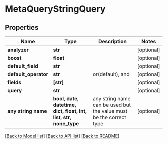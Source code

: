 # MetaQueryStringQuery


## Properties
Name | Type | Description | Notes
------------ | ------------- | ------------- | -------------
**analyzer** | **str** |  | [optional] 
**boost** | **float** |  | [optional] 
**default_field** | **str** |  | [optional] 
**default_operator** | **str** | or(default), and | [optional] 
**fields** | **[str]** |  | [optional] 
**query** | **str** |  | [optional] 
**any string name** | **bool, date, datetime, dict, float, int, list, str, none_type** | any string name can be used but the value must be the correct type | [optional]

[[Back to Model list]](../README.md#documentation-for-models) [[Back to API list]](../README.md#documentation-for-api-endpoints) [[Back to README]](../README.md)


